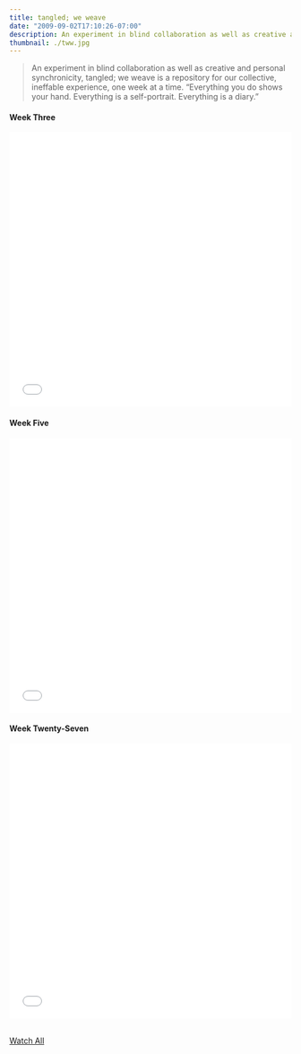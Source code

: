 ```yaml
---
title: tangled; we weave
date: "2009-09-02T17:10:26-07:00"
description: An experiment in blind collaboration as well as creative and personal synchronicity.
thumbnail: ./tww.jpg
---
```


> An experiment in blind collaboration as well as creative and personal synchronicity, tangled; we weave is a repository for our collective, ineffable experience, one week at a time. “Everything you do shows your hand. Everything is a self-portrait. Everything is a diary.”


#### Week Three
<iframe src="//player.vimeo.com/video/6921096?title=0&amp;byline=0&amp;portrait=0&amp;color=54b4d8&amp;amp" width="100%" height="490" frameborder="0" webkitallowfullscreen="" mozallowfullscreen="" allowfullscreen=""></iframe>

#### Week Five
<iframe src="//player.vimeo.com/video/7158650?title=0&amp;byline=0&amp;portrait=0&amp;color=54b4d8&amp;amp" width="100%" height="490" frameborder="0" webkitallowfullscreen="" mozallowfullscreen="" allowfullscreen=""></iframe>

#### Week Twenty-Seven
<iframe src="//player.vimeo.com/video/10373045?title=0&amp;byline=0&amp;portrait=0&amp;color=54b4d8&amp;amp" width="100%" height="490" frameborder="0" webkitallowfullscreen="" mozallowfullscreen="" allowfullscreen=""></iframe>

<br /><a href="https://vimeo.com/tangledweweave" target="_blank" class="button primary fit">Watch All</a>
